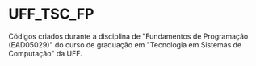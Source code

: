 # UFF_TSC_FP
Códigos criados durante a disciplina de "Fundamentos de Programação (EAD05029)" do curso de graduação em "Tecnologia em Sistemas de Computação" da UFF.

